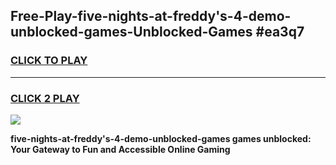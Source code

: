 
## Free-Play-five-nights-at-freddy's-4-demo-unblocked-games-Unblocked-Games #ea3q7
<h3>
<a href="https://news.freeplayer.one?title=five-nights-at-freddy's-4-demo-unblocked-games&ref=8M">CLICK TO PLAY</a></h3>
<hr>

<h3>
<a href="https://news.freeplayer.one?title=five-nights-at-freddy's-4-demo-unblocked-games&ref=8M">CLICK 2 PLAY</a>
  
</h3>

<a href="https://news.freeplayer.one?title=five-nights-at-freddy's-4-demo-unblocked-games&ref=8M"><img src="https://clearcache.store/games.png"></a>


**five-nights-at-freddy's-4-demo-unblocked-games games unblocked: Your Gateway to Fun and Accessible Online Gaming**
